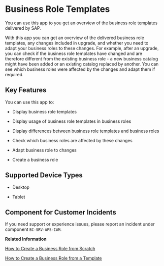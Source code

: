 <!-- loio223dfd30aac3441183eb8fb9964884ee -->

# Business Role Templates

You can use this app to you get an overview of the business role templates delivered by SAP.



With this app you can get an overview of the delivered business role templates, any changes included in upgrade, and whether you need to adapt your business roles to these changes. For example, after an upgrade, you can check if the business role templates have changed and are therefore different from the existing business role - a new business catalog might have been added or an existing catalog replaced by another. You can see which business roles were affected by the changes and adapt them if required.



<a name="loio223dfd30aac3441183eb8fb9964884ee__section_jtr_51h_jfb"/>

## Key Features

You can use this app to:



-   Display business role templates

-   Display usage of business role templates in business roles

-   Display differences between business role templates and business roles

-   Check which business roles are affected by these changes

-   Adapt business role to changes

-   Create a business role



<a name="loio223dfd30aac3441183eb8fb9964884ee__supported_devices"/>

## Supported Device Types

-   Desktop

-   Tablet




<a name="loio223dfd30aac3441183eb8fb9964884ee__customer_component"/>

## Component for Customer Incidents

If you need support or experience issues, please report an incident under component `BC-SRV-APS-IAM`.

**Related Information**  


[How to Create a Business Role from Scratch](how-to-create-a-business-role-from-scratch-f65e51a.md "Get an overview of how to create a business role from scratch based on selected business catalogs.")

[How to Create a Business Role from a Template](how-to-create-a-business-role-from-a-template-ec310a8.md "Get an overview of how to create a business role from a template.")

